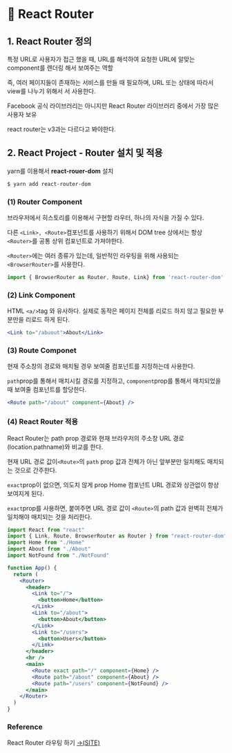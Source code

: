 # 📄 React Router

## 1. React Router  정의

특정 URL로 사용자가 접근 했을 때, URL를 해석하여 요청한 URL에 알맞는 component를 렌더링 해서 보여주는 역할

즉, 여러 페이지들이 존재하는 서비스를 만들 때 필요하며, URL 또는 상태에 따라서 view를 나누기 위해서 서 사용한다.

Facebook 공식 라이브러리는 아니지만 React Router 라이브러리 중에서 가장 많은 사용자 보유

react router는 v3과는 다르다고 봐야한다.

## 2.  React Project - Router 설치 및 적용

yarn를 이용해서 **react-rouer-dom** 설치

```bash
$ yarn add react-router-dom
```

### \(1\) **Router Component**

브라우저에서 히스토리를 이용해서 구현할 라우터, 하나의 자식을 가질 수 있다.

다른 `<Link>, <Route>`컴포넌트를 사용하기 위해서 DOM tree 상에서는 항상 `<Router>`를 공통 상위 컴포넌트로 가져야한다. 

`<Router>`에는 여러 종류가 있는데, 일반적인 라우팅을 위해 사용되는 `<BrowserRouter>`를 사용한다.

```jsx
import { BrowserRouter as Router, Route, Link} from 'react-router-dom'
```

### \(2\) Link Component

HTML `<a/>`tag 와 유사하다. 실제로 동작은 페이지 전체를 리로드 하지 않고 필요한 부분만을 리로드 하게 된다.

```jsx
<Link to="/abuout">About</Link>
```

### \(3\) Route Componet

현재 주소창의 경로와 매치될 경우 보여줄 컴포넌트를 지정하는데 사용한다.

`path`prop를 통해서 매치시킬 경로를 지정하고, `component`prop를 통해서 매치되었을 때 보여줄 컴포넌트를 할당한다.

```jsx
<Route path="/about" component={About} />
```

### \(4\) React Router 적용

React Router는 path prop 경로와 현재 브라우저의 주소창 URL 경로\(location.pathname\)와 비교를 한다.

현재 URL 경로 값이`<Route>`의 `path` prop 값과 전체가 아닌 앞부분만 일치해도 매치되는 것으로 간주한다.

`exact`prop이 없으면, 의도치 않게 prop Home 컴포넌트 URL 경로와 상관없이 항상 보여지게 된다.

`exact`prop를 사용하면,  붙여주면 URL 경로 값이 `<Route>`의 path 값과 완벽히 전체가 일치해야 매치되는 것을 처리한다.

```jsx
import React from "react"
import { Link, Route, BrowserRouter as Router } from "react-router-dom"
import Home from "./Home"
import About from "./About"
import NotFound from "./NotFound"

function App() {
  return (
    <Router>
      <header>
        <Link to="/">
          <button>Home</button>
        </Link>
        <Link to="/about">
          <button>About</button>
        </Link>
        <Link to="/users">
          <button>Users</button>
        </Link>
      </header>
      <hr />
      <main>
        <Route exact path="/" component={Home} />
        <Route path="/about" component={About} />
        <Route path="/users" component={NotFound} />
      </main>
    </Router>
  )
}
```



### Reference <a id="reference"></a>

 React Router 라우팅 하기 [→\(SITE\)﻿](https://www.daleseo.com/react-router-basic/)

